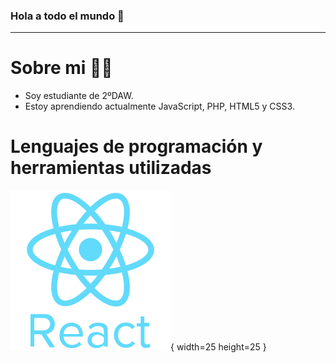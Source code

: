 ### Hola a todo el mundo 👋
___

# Sobre mi 👨‍💻
- Soy estudiante de 2ºDAW.
- Estoy aprendiendo actualmente JavaScript, PHP, HTML5 y CSS3.

# Lenguajes de programación y herramientas utilizadas
![react](https://raw.githubusercontent.com/devicons/devicon/master/icons/react/react-original-wordmark.svg){ width=25 height=25 }



<!--
**MariL11/MariL11** is a ✨ _special_ ✨ repository because its `README.md` (this file) appears on your GitHub profile.

Here are some ideas to get you started:

- 🔭 I’m currently working on ...
- 🌱 I’m currently learning ...
- 👯 I’m looking to collaborate on ...
- 🤔 I’m looking for help with ...
- 💬 Ask me about ...
- 📫 How to reach me: ...
- 😄 Pronouns: ...
- ⚡ Fun fact: ...
-->
